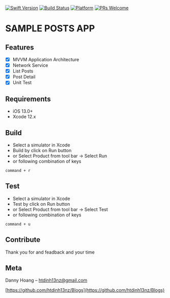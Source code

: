 
[![Swift Version][swift-image]][swift-url]
[![Build Status][travis-image]][travis-url]
[![Platform](https://img.shields.io/cocoapods/p/LFAlertController.svg?style=flat)](http://cocoapods.org/pods/LFAlertController)
[![PRs Welcome](https://img.shields.io/badge/PRs-welcome-brightgreen.svg?style=flat-square)](http://makeapullrequest.com)

# SAMPLE POSTS APP
## Features

- [x] MVVM Application Architecture
- [x] Network Service
- [x] List Posts
- [x] Post Detail
- [x] Unit Test

## Requirements

- iOS 13.0+
- Xcode 12.x

## Build

- Select a simulator in Xcode
- Build by click on Run button 
- or Select Product from tool bar -> Select Run
- or following combination of keys
```
command + r
```
## Test
- Select a simulator in Xcode
- Test by click on Run button 
- or Select Product from tool bar -> Select Test
- or following combination of keys
```
command + u
```

## Contribute

Thank you for and feadback and your time

## Meta

Danny Hoang – htdinh13nz@gmail.com

[https://github.com/htdinh13nz/Blogs](https://github.com/htdinh13nz/Blogs)

[swift-image]:https://img.shields.io/badge/swift-5.4-orange.svg
[swift-url]: https://swift.org/
[travis-image]: https://img.shields.io/travis/dbader/node-datadog-metrics/master.svg?style=flat-square
[travis-url]: https://travis-ci.org/dbader/node-datadog-metrics
[codebeat-image]: https://codebeat.co/badges/c19b47ea-2f9d-45df-8458-b2d952fe9dad
[codebeat-url]: https://codebeat.co/projects/github-com-vsouza-awesomeios-com
